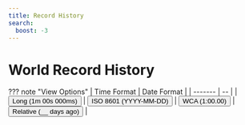 ```yaml
---
title: Record History
search:
  boost: -3
---
```


# World Record History

<script src="/javascripts/leaderboards.js"></script>

??? note "View Options"
    | Time Format | Date Format |
    | -------     | -- |
    | <input type="button" id="long-time-format" class="md-button md-button--primary" value="Long (1m 00s 000ms)" onclick="LongTime()"/> | <input type="button" id="iso-date-format" class="md-button md-button--primary" value="ISO 8601 (YYYY-MM-DD)" onclick="ISODate()"/>
    | <input type="button" id="wca-time-format" class="md-button" value="WCA (1:00.00)" onclick="ShortTime()"/> | <input type="button" id="relative-date-format" class="md-button" value="Relative (__ days ago)" onclick="RelativeDate()"/> |